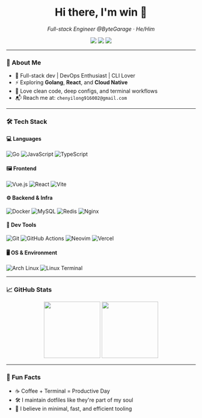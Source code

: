 <h1 align="center">Hi there, I'm win 👋</h1>
<p align="center">
  <em>Full-stack Engineer @ByteGarage · He/Him</em>  
</p>
<p align="center">
  <a href="mailto:chenyilong916002@gmail.com"><img src="https://img.shields.io/badge/Email-chenyilong916002@gmail.com-red?style=flat-square&logo=gmail"></a>
  <a href="https://bit-by-bit-dev.vercel.app"><img src="https://img.shields.io/badge/Portfolio-Bit by Bit-blue?style=flat-square&logo=vercel"></a>
  <a href="https://codeforces.com/profile/ByteGarage"><img src="https://img.shields.io/badge/Codeforces-ByteGarage-orange?style=flat-square&logo=codeforces"></a>
</p>

---

### 🚀 About Me

- 🧠 Full-stack dev | DevOps Enthusiast | CLI Lover
- ⚡ Exploring **Golang**, **React**, and **Cloud Native**
- 🧩 Love clean code, deep configs, and terminal workflows
- 📬 Reach me at: `chenyilong916002@gmail.com`

---

### 🛠️ Tech Stack

#### 💻 Languages
![Go](https://img.shields.io/badge/-Golang-00ADD8?style=flat-square&logo=go)
![JavaScript](https://img.shields.io/badge/-JavaScript-F7DF1E?style=flat-square&logo=javascript&logoColor=000)
![TypeScript](https://img.shields.io/badge/-TypeScript-3178C6?style=flat-square&logo=typescript&logoColor=fff)

#### 🖼️ Frontend
![Vue.js](https://img.shields.io/badge/-Vue-4FC08D?style=flat-square&logo=vue.js&logoColor=fff)
![React](https://img.shields.io/badge/-React-61DAFB?style=flat-square&logo=react)
![Vite](https://img.shields.io/badge/-Vite-646CFF?style=flat-square&logo=vite)

#### ⚙️ Backend & Infra
![Docker](https://img.shields.io/badge/-Docker-2496ED?style=flat-square&logo=docker)
![MySQL](https://img.shields.io/badge/-MySQL-4479A1?style=flat-square&logo=mysql)
![Redis](https://img.shields.io/badge/-Redis-DC382D?style=flat-square&logo=redis)
![Nginx](https://img.shields.io/badge/-Nginx-009639?style=flat-square&logo=nginx)

#### 🧰 Dev Tools
![Git](https://img.shields.io/badge/-Git-F05032?style=flat-square&logo=git)
![GitHub Actions](https://img.shields.io/badge/-GitHub%20Actions-2088FF?style=flat-square&logo=github-actions)
![Neovim](https://img.shields.io/badge/-Neovim-57A143?style=flat-square&logo=neovim)
![Vercel](https://img.shields.io/badge/-Vercel-000?style=flat-square&logo=vercel)

#### 🖥️ OS & Environment
![Arch Linux](https://img.shields.io/badge/-Arch%20Linux-1793D1?style=flat-square&logo=arch-linux)
![Linux Terminal](https://img.shields.io/badge/-Terminal-000000?style=flat-square&logo=gnome-terminal)

---

### 📈 GitHub Stats

<p align="center">
  <img src="https://github-readme-stats.vercel.app/api?username=Ronronner859&show_icons=true&theme=radical&hide=stars&count_private=true" height="150"/>
  <img src="https://github-readme-stats.vercel.app/api/top-langs/?username=Ronronner859&layout=compact&theme=radical" height="150"/>
</p>

---

### 🧩 Fun Facts

- ☕ Coffee + Terminal = Productive Day
- 🛠️ I maintain dotfiles like they're part of my soul
- 🚀 I believe in minimal, fast, and efficient tooling
